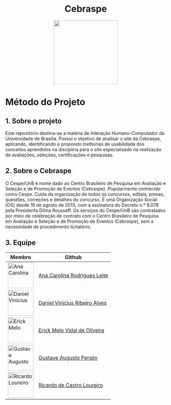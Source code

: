 <h1 align="center"> Cebraspe </h1>

<p align="center">
  <img width="200" src="https://user-images.githubusercontent.com/49570180/152347553-5572f49d-7442-4694-a847-179c1c14719e.png">
</p>

# Método do Projeto

## 1. Sobre o projeto
Este repositório destina-se a matéria de Interação Humano-Computador da Universidade de Brasília. Possui o objetivo de analisar o site da Cebraspe, aplicando, identificando e propondo melhorias de usabilidade dos conceitos aprendidos na disciplina para o site especializado na realização de avaliações, seleções, certificações e pesquisas.


## 2. Sobre o Cebraspe
O Cespe/UnB é nome dado ao Centro Brasileiro de Pesquisa em Avaliação e Seleção e de Promoção de Eventos (Cebraspe). Popularmente conhecido como Cespe. Cuida da organização de todos os concursos, editais, provas, questões, correções e detalhes do concurso. É uma Organização Social (OS) desde 19 de agosto de 2013, com a assinatura do Decreto n.º 8.078 pela Presidenta Dilma Rousseff.
Os serviços do Cespe/UnB são contratados por meio de celebração de contrato com o Centro Brasileiro de Pesquisa em Avaliação e Seleção e de Promoção de Eventos (Cebraspe), sem a necessidade de procedimento licitatório.


## 3. Equipe

|  Membro | Github  |
| ------- |-------- |
| <img src="https://avatars.githubusercontent.com/u/49570180?v=4" width="80" title="Ana Carolina"> | [Ana Carolina Rodrigues Leite](https://github.com/AnaCarolinaRodriguesLeite) |
| <img src="https://avatars.githubusercontent.com/u/52768341?v=4" width="80" title="Daniel Vinicius"> | [Daniel Vinicius Ribeiro Alves](https://github.com/DanielViniciusAlves) |
| <img src="https://avatars.githubusercontent.com/u/48844857?v=4" width="80" title="Erick Melo"> | [Erick Melo Vidal de Oliveira](https://github.com/ErickMVdO)  |
| <img src="https://avatars.githubusercontent.com/u/56366957?v=4" width="80" title="Gustave Augusto"> | [Gustave Augusto Persijn](https://github.com/gpersijn)  |
| <img src="https://avatars.githubusercontent.com/u/83254747?v=4" width="80" title="Ricardo Loureiro"> | [Ricardo de Castro Loureiro](https://github.com/castroricardo1) |




